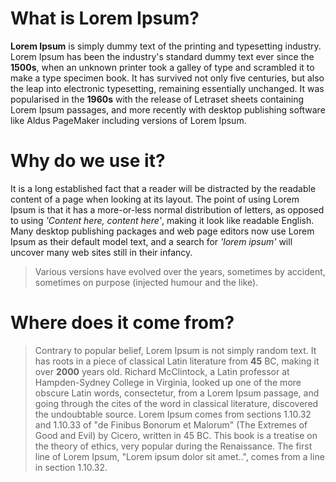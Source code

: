 
# What is Lorem Ipsum?

**Lorem Ipsum** is simply dummy text of the printing and typesetting industry. 
Lorem Ipsum has been the industry's standard dummy text ever since the **1500s**, when an unknown printer took a galley of type and scrambled it to make a type specimen book. 
It has survived not only five centuries, but also the leap into electronic typesetting, remaining essentially unchanged. 
It was popularised in the **1960s** with the release of Letraset sheets containing Lorem Ipsum passages, and more recently with desktop publishing software like Aldus PageMaker including versions of Lorem Ipsum.

# Why do we use it?

It is a long established fact that a reader will be distracted by the readable content of a page when looking at its layout. 
The point of using Lorem Ipsum is that it has a more-or-less normal distribution of letters, as opposed to using *'Content here, content here'*, making it look like readable English. 
Many desktop publishing packages and web page editors now use Lorem Ipsum as their default model text, and a search for *'lorem ipsum'* will uncover many web sites still in their infancy. 
> Various versions have evolved over the years, sometimes by accident, sometimes on purpose (injected humour and the like).

# Where does it come from?

> Contrary to popular belief, Lorem Ipsum is not simply random text. 
It has roots in a piece of classical Latin literature from **45** BC, making it over **2000** years old. 
Richard McClintock, a Latin professor at Hampden-Sydney College in Virginia, looked up one of the more obscure Latin words, 
consectetur, from a Lorem Ipsum passage, and going through the cites of the word in classical literature, discovered the undoubtable source. 
Lorem Ipsum comes from sections 1.10.32 and 1.10.33 of "de Finibus Bonorum et Malorum" (The Extremes of Good and Evil) by Cicero, written in 45 BC. 
This book is a treatise on the theory of ethics, very popular during the Renaissance. The first line of Lorem Ipsum, "Lorem ipsum dolor sit amet..", comes from a line in section 1.10.32.

